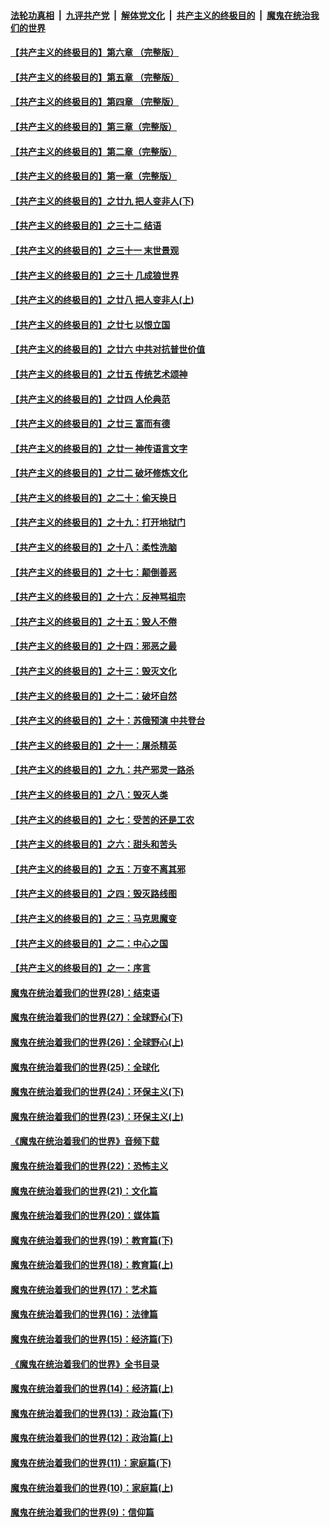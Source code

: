 ####  [法轮功真相](../../../../basic/blob/master/README.md?t=04291801) &nbsp;|&nbsp; [九评共产党](../../../../9ping.md/blob/master/README.md?t=04291801) &nbsp;|&nbsp; [解体党文化](../../../../jtdwh.md/blob/master/README.md?t=04291801)  &nbsp;|&nbsp; [共产主义的终极目的](../../../../gczydzjmd.md/blob/master/README.md?t=04291801) &nbsp;|&nbsp; [魔鬼在统治我们的世界](../../../../mgztzwmdsj.md/blob/master/README.md?t=04291801) 

#### [【共产主义的终极目的】第六章 （完整版）](../pages/nsc422/n11428913.md?t=04291801) 

#### [【共产主义的终极目的】第五章 （完整版）](../pages/nsc422/n11428912.md?t=04291801) 

#### [【共产主义的终极目的】第四章 （完整版）](../pages/nsc422/n11428907.md?t=04291801) 

#### [【共产主义的终极目的】第三章（完整版）](../pages/nsc422/n11428848.md?t=04291801) 

#### [【共产主义的终极目的】第二章（完整版）](../pages/nsc422/n11428831.md?t=04291801) 

#### [【共产主义的终极目的】第一章（完整版）](../pages/nsc422/n11417651.md?t=04291801) 

#### [【共产主义的终极目的】之廿九 把人变非人(下)](../pages/nsc422/n11344140.md?t=04291801) 

#### [【共产主义的终极目的】之三十二 结语](../pages/nsc422/n11360535.md?t=04291801) 

#### [【共产主义的终极目的】之三十一 末世景观](../pages/nsc422/n11351129.md?t=04291801) 

#### [【共产主义的终极目的】之三十 几成狼世界](../pages/nsc422/n11348280.md?t=04291801) 

#### [【共产主义的终极目的】之廿八 把人变非人(上)](../pages/nsc422/n11340492.md?t=04291801) 

#### [【共产主义的终极目的】之廿七 以恨立国](../pages/nsc422/n11336944.md?t=04291801) 

#### [【共产主义的终极目的】之廿六 中共对抗普世价值](../pages/nsc422/n11324785.md?t=04291801) 

#### [【共产主义的终极目的】之廿五 传统艺术颂神](../pages/nsc422/n11296396.md?t=04291801) 

#### [【共产主义的终极目的】之廿四 人伦典范](../pages/nsc422/n11296397.md?t=04291801) 

#### [【共产主义的终极目的】之廿三 富而有德](../pages/nsc422/n11283598.md?t=04291801) 

#### [【共产主义的终极目的】之廿一 神传语言文字](../pages/nsc422/n11263265.md?t=04291801) 

#### [【共产主义的终极目的】之廿二 破坏修炼文化](../pages/nsc422/n11245728.md?t=04291801) 

#### [【共产主义的终极目的】之二十：偷天换日](../pages/nsc422/n11238846.md?t=04291801) 

#### [【共产主义的终极目的】之十九：打开地狱门](../pages/nsc422/n11206376.md?t=04291801) 

#### [【共产主义的终极目的】之十八：柔性洗脑](../pages/nsc422/n11199994.md?t=04291801) 

#### [【共产主义的终极目的】之十七：颠倒善恶](../pages/nsc422/n11179782.md?t=04291801) 

#### [【共产主义的终极目的】之十六：反神骂祖宗](../pages/nsc422/n11166798.md?t=04291801) 

#### [【共产主义的终极目的】之十五：毁人不倦](../pages/nsc422/n11166792.md?t=04291801) 

#### [【共产主义的终极目的】之十四：邪恶之最](../pages/nsc422/n11150249.md?t=04291801) 

#### [【共产主义的终极目的】之十三：毁灭文化](../pages/nsc422/n11135227.md?t=04291801) 

#### [【共产主义的终极目的】之十二：破坏自然](../pages/nsc422/n11135214.md?t=04291801) 

#### [【共产主义的终极目的】之十：苏俄预演 中共登台](../pages/nsc422/n11118424.md?t=04291801) 

#### [【共产主义的终极目的】之十一：屠杀精英](../pages/nsc422/n11118442.md?t=04291801) 

#### [【共产主义的终极目的】之九：共产邪灵一路杀](../pages/nsc422/n11114139.md?t=04291801) 

#### [【共产主义的终极目的】之八：毁灭人类](../pages/nsc422/n11108503.md?t=04291801) 

#### [【共产主义的终极目的】之七：受苦的还是工农](../pages/nsc422/n11101809.md?t=04291801) 

#### [【共产主义的终极目的】之六：甜头和苦头](../pages/nsc422/n11096971.md?t=04291801) 

#### [【共产主义的终极目的】之五：万变不离其邪](../pages/nsc422/n11091285.md?t=04291801) 

#### [【共产主义的终极目的】之四：毁灭路线图](../pages/nsc422/n11086284.md?t=04291801) 

#### [【共产主义的终极目的】之三：马克思魔变](../pages/nsc422/n11061941.md?t=04291801) 

#### [【共产主义的终极目的】之二：中心之国](../pages/nsc422/n11047728.md?t=04291801) 

#### [【共产主义的终极目的】之一：序言](../pages/nsc422/n11086077.md?t=04291801) 

#### [魔鬼在统治着我们的世界(28)：结束语](../pages/nsc422/n10936246.md?t=04291801) 

#### [魔鬼在统治着我们的世界(27)：全球野心(下)](../pages/nsc422/n10928319.md?t=04291801) 

#### [魔鬼在统治着我们的世界(26)：全球野心(上)](../pages/nsc422/n10900318.md?t=04291801) 

#### [魔鬼在统治着我们的世界(25)：全球化](../pages/nsc422/n10788205.md?t=04291801) 

#### [魔鬼在统治着我们的世界(24)：环保主义(下)](../pages/nsc422/n10695307.md?t=04291801) 

#### [魔鬼在统治着我们的世界(23)：环保主义(上)](../pages/nsc422/n10688613.md?t=04291801) 

#### [《魔鬼在统治着我们的世界》音频下载](../pages/nsc422/n10635553.md?t=04291801) 

#### [魔鬼在统治着我们的世界(22)：恐怖主义](../pages/nsc422/n10614727.md?t=04291801) 

#### [魔鬼在统治着我们的世界(21)：文化篇](../pages/nsc422/n10597706.md?t=04291801) 

#### [魔鬼在统治着我们的世界(20)：媒体篇](../pages/nsc422/n10586579.md?t=04291801) 

#### [魔鬼在统治着我们的世界(19)：教育篇(下)](../pages/nsc422/n10564808.md?t=04291801) 

#### [魔鬼在统治着我们的世界(18)：教育篇(上)](../pages/nsc422/n10526970.md?t=04291801) 

#### [魔鬼在统治着我们的世界(17)：艺术篇](../pages/nsc422/n10499093.md?t=04291801) 

#### [魔鬼在统治着我们的世界(16)：法律篇](../pages/nsc422/n10485969.md?t=04291801) 

#### [魔鬼在统治着我们的世界(15)：经济篇(下)](../pages/nsc422/n10469975.md?t=04291801) 

#### [《魔鬼在统治着我们的世界》全书目录](../pages/nsc422/n10464261.md?t=04291801) 

#### [魔鬼在统治着我们的世界(14)：经济篇(上)](../pages/nsc422/n10457370.md?t=04291801) 

#### [魔鬼在统治着我们的世界(13)：政治篇(下)](../pages/nsc422/n10448270.md?t=04291801) 

#### [魔鬼在统治着我们的世界(12)：政治篇(上)](../pages/nsc422/n10444576.md?t=04291801) 

#### [魔鬼在统治着我们的世界(11)：家庭篇(下)](../pages/nsc422/n10440961.md?t=04291801) 

#### [魔鬼在统治着我们的世界(10)：家庭篇(上)](../pages/nsc422/n10435448.md?t=04291801) 

#### [魔鬼在统治着我们的世界(9)：信仰篇](../pages/nsc422/n10432159.md?t=04291801) 

